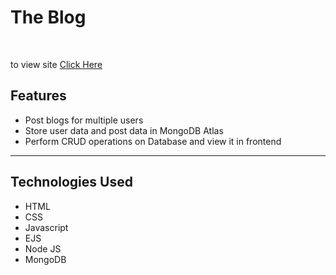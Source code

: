 <h1>The Blog</h1><br>
<p>to view site <a href="https://the-blog-r1ca.onrender.com/" target="_blank" > Click Here</a></p>

<h2>Features</h2>
<ul>
  <li>Post blogs for multiple users</li>
  <li>Store user data and post data in MongoDB Atlas</li>
  <li>Perform CRUD operations on Database and view it in frontend</li>
</ul>
<hr>
<h2>Technologies Used</h2>
<ul>
  <li>HTML</li>
  <li>CSS</li>
  <li>Javascript</li>
  <li>EJS</li>
  <li>Node JS</li>
  <li>MongoDB</li>
</ul>
